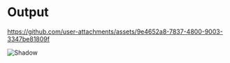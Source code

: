 #  Output

https://github.com/user-attachments/assets/9e4652a8-7837-4800-9003-3347be81809f

![Shadow](https://github.com/user-attachments/assets/fb7e1b0f-7d2b-4080-9bd1-25624ed47902)
